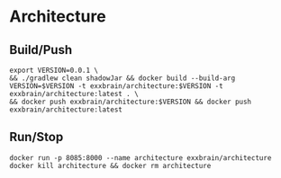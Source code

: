 # Architecture

## Build/Push
```shell script
export VERSION=0.0.1 \
&& ./gradlew clean shadowJar && docker build --build-arg VERSION=$VERSION -t exxbrain/architecture:$VERSION -t exxbrain/architecture:latest . \
&& docker push exxbrain/architecture:$VERSION && docker push exxbrain/architecture:latest 
```

## Run/Stop
```shell script
docker run -p 8085:8000 --name architecture exxbrain/architecture
docker kill architecture && docker rm architecture
```